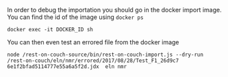 

In order to debug the importation you should go in the docker import image. You can find the id of the image using `docker ps`

`docker exec -it DOCKER_ID sh`

You can then even test an errored file from the docker image

`node /rest-on-couch-source/bin/rest-on-couch-import.js --dry-run /rest-on-couch/eln/nmr/errored/2017/08/28/Test_F1_26d9c7
6e1f2bfad5114777e55a6a5f2d.jdx  eln nmr`

